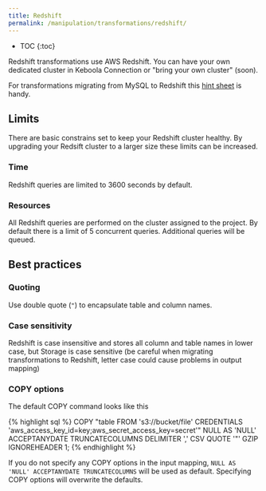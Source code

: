 ```yaml
---
title: Redshift
permalink: /manipulation/transformations/redshift/
---
```


* TOC
{:toc}

Redshift transformations use AWS Redshift. You can have your own dedicated cluster in Keboola Connection or "bring your own cluster" (soon).
   
For transformations migrating from MySQL to Redshift this [hint sheet](http://wiki.keboola.com/home/keboola-connection/user-space/transformations/redshift/redshift-hints) is handy.   

## Limits

There are basic constrains set to keep your Redshift cluster healthy. By upgrading your Redsift cluster to a larger size these limits can be increased.

### Time

Redshift queries are limited to 3600 seconds by default.

### Resources

All Redshift queries are performed on the cluster assigned to the project. By default there is a limit of 5 concurrent queries. Additional queries will be queued.

## Best practices

### Quoting

 Use double quote (`"`) to encapsulate table and column names.
 
### Case sensitivity 

Redshift is case insensitive and stores all column and table names in lower case, but Storage is case sensitive (be careful when migrating transformations to Redshift, letter case could cause problems in output mapping)

### COPY options

The default COPY command looks like this

{% highlight sql %}
COPY "table FROM 's3://bucket/file'
CREDENTIALS 'aws_access_key_id=key;aws_secret_access_key=secret'"
NULL AS 'NULL' ACCEPTANYDATE TRUNCATECOLUMNS
DELIMITER ',' CSV QUOTE '"'
GZIP IGNOREHEADER 1;
{% endhighlight %}

If you do not specify any COPY options in the input mapping, `NULL AS 'NULL' ACCEPTANYDATE TRUNCATECOLUMNS` will be used as default. Specifying COPY options will overwrite the defaults.

